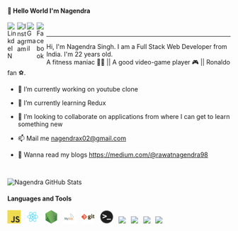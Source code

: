  <h4> 👋 Hello World I'm Nagendra </h4> 
  <a target="_blank" href="https://www.linkedin.com/in/nagendrax02/">
  <img align="left" alt="LinkdeIN" width="22px" src="https://cdn.jsdelivr.net/npm/simple-icons@v3/icons/linkedin.svg" />
</a>
<a target="_blank" href="https://www.instagram.com/nagendrax02/">
  <img align="left" alt="Instagram" width="22px" src="https://cdn.jsdelivr.net/npm/simple-icons@v3/icons/instagram.svg" />
</a>
<a target="_blank" href="mailto:nagendrax02@gmail.com">
  <img align="left" alt="Gmail" width="22px" src="https://cdn.jsdelivr.net/npm/simple-icons@v3/icons/gmail.svg" />
</a>
<a target="_blank" href="https://fb.com/nagendrax02">
  <img align="left" alt="Facebook" width="22px" src="https://cdn.jsdelivr.net/npm/simple-icons@v3/icons/facebook.svg" />
</a>
</br>

------------------------------------------------------------

Hi, I'm Nagendra Singh. I am a Full Stack Web Developer from India. I'm 22 years old.  <br/>A fitness maniac 💪🏼 ||  A good video-game player 🎮 ||  Ronaldo fan ⚽. 



- 🔭 I’m currently working on youtube clone
- 🌱 I’m currently learning Redux
- 👯 I’m looking to collaborate on applications from where I can get to learn something new
- 📫 Mail me  nagendrax02@gmail.com
- 📝 Wanna read my blogs  https://medium.com/@rawatnagendra98
 
  <br/>

![Nagendra GitHub Stats](https://github-readme-stats.vercel.app/api?username=nagendrax02&show_icons=true)

<h4>Languages and Tools</h4>
<code><img height="30" src="https://raw.githubusercontent.com/github/explore/80688e429a7d4ef2fca1e82350fe8e3517d3494d/topics/javascript/javascript.png"></code> &nbsp;
<code><img height="30" src="https://raw.githubusercontent.com/github/explore/80688e429a7d4ef2fca1e82350fe8e3517d3494d/topics/react/react.png"></code> &nbsp;
<code><img height="30" src="https://raw.githubusercontent.com/github/explore/80688e429a7d4ef2fca1e82350fe8e3517d3494d/topics/nodejs/nodejs.png"></code> &nbsp;
<code><img height="30" src="https://raw.githubusercontent.com/github/explore/80688e429a7d4ef2fca1e82350fe8e3517d3494d/topics/mysql/mysql.png"></code> &nbsp;
<code><img height="30" src="https://raw.githubusercontent.com/github/explore/80688e429a7d4ef2fca1e82350fe8e3517d3494d/topics/git/git.png"></code> &nbsp;
<code><img height="30" src="https://raw.githubusercontent.com/github/explore/80688e429a7d4ef2fca1e82350fe8e3517d3494d/topics/terminal/terminal.png"></code> &nbsp;
<code><img height="30" width:'50' src="https://user-images.githubusercontent.com/76935781/137061919-898c15aa-7d80-4f0a-a9cf-1b5c06330e9e.png"></code> &nbsp;
<code><img height="30" width:'50' src="https://user-images.githubusercontent.com/76935781/137062117-be1feb91-3874-448e-a10e-e47663295154.png"></code> &nbsp;
<code><img height="30" width:'50' src="https://user-images.githubusercontent.com/76935781/137062327-ec174f4c-ae2f-4933-b73a-4ce9b2f97920.png"></code> &nbsp;
<code><img height="30" width:'50' src="https://user-images.githubusercontent.com/76935781/137062462-b908ef9e-9993-4475-8575-8cb5375207cd.png"></code> &nbsp;



